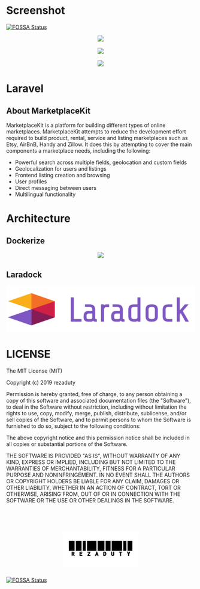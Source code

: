 # Screenshot
[![FOSSA Status](https://app.fossa.io/api/projects/git%2Bgithub.com%2Frezaduty%2FBornaPlus.svg?type=shield)](https://app.fossa.io/projects/git%2Bgithub.com%2Frezaduty%2FBornaPlus?ref=badge_shield)


<p align="center"><img src="https://raw.githubusercontent.com/rezaduty/BornaPlus/master/front.png" width="400px"></p>

<p align="center"><img src="https://raw.githubusercontent.com/rezaduty/BornaPlus/master/dashboard.png" width="400px"></p>


<p align="center"><img src="https://marketplace-kit.s3.amazonaws.com/logo.png" width="400px"></p>

# Laravel

## About MarketplaceKit

MarketplaceKit is a platform for building different types of online marketplaces. MarketplaceKit attempts to reduce the development effort required to build product, rental, service and listing marketplaces such as Etsy, AirBnB, Handy and Zillow. It does this by attempting to cover the main components a marketplace needs, including the following:

- Powerful search across multiple fields, geolocation and custom fields
- Geolocalization for users and listings
- Frontend listing creation and browsing
- User profiles
- Direct messaging between users
- Multilingual functionality

# Architecture

## Dockerize

<p align="center"><img src="https://raw.githubusercontent.com/rezaduty/BornaPlus/master/multi-container_application.jpg"></p>

## Laradock

<p align="center"><img src="https://github.com/laradock/laradock/raw/master/.github/home-page-images/laradock-logo.jpg?raw=true"></p>


# LICENSE

The MIT License (MIT)

Copyright (c) 2019 rezaduty

Permission is hereby granted, free of charge, to any person obtaining a copy of this software and associated documentation files (the "Software"), to deal in the Software without restriction, including without limitation the rights to use, copy, modify, merge, publish, distribute, sublicense, and/or sell copies of the Software, and to permit persons to whom the Software is furnished to do so, subject to the following conditions:

The above copyright notice and this permission notice shall be included in all copies or substantial portions of the Software.

THE SOFTWARE IS PROVIDED "AS IS", WITHOUT WARRANTY OF ANY KIND, EXPRESS OR IMPLIED, INCLUDING BUT NOT LIMITED TO THE WARRANTIES OF MERCHANTABILITY, FITNESS FOR A PARTICULAR PURPOSE AND NONINFRINGEMENT. IN NO EVENT SHALL THE AUTHORS OR COPYRIGHT HOLDERS BE LIABLE FOR ANY CLAIM, DAMAGES OR OTHER LIABILITY, WHETHER IN AN ACTION OF CONTRACT, TORT OR OTHERWISE, ARISING FROM, OUT OF OR IN CONNECTION WITH THE SOFTWARE OR THE USE OR OTHER DEALINGS IN THE SOFTWARE.

<h1 align="center">
  <br>
  <a href="http://rd313.ir"><img src="https://raw.githubusercontent.com/rezaduty/Gotest/master/rezaduty.png" alt="Markdownify" width="200"></a>

</h1>



[![FOSSA Status](https://app.fossa.io/api/projects/git%2Bgithub.com%2Frezaduty%2FBornaPlus.svg?type=large)](https://app.fossa.io/projects/git%2Bgithub.com%2Frezaduty%2FBornaPlus?ref=badge_large)